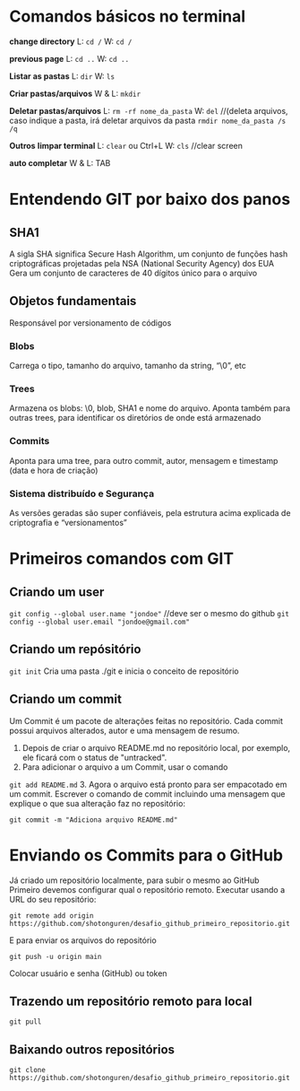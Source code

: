 # Comandos básicos no terminal

**change directory**
L: ```cd /```
W: ```cd /```

**previous page**
L: ```cd ..```
W: ```cd ..```

**Listar as pastas**
L: ```dir```
W: ```ls```

**Criar pastas/arquivos**
W & L: ```mkdir```

**Deletar pastas/arquivos**
L: ```rm -rf nome_da_pasta```
W: ```del``` //(deleta arquivos, caso indique a pasta, irá deletar arquivos da pasta
```rmdir nome_da_pasta /s /q```

**Outros**
**limpar terminal**
L: ```clear``` ou Ctrl+L
W: ```cls``` //clear screen

**auto completar**
W & L: TAB

# Entendendo GIT por baixo dos panos

## SHA1

A sigla SHA significa Secure Hash Algorithm, um conjunto de funções hash criptográficas projetadas pela NSA (National Security Agency) dos EUA
Gera um conjunto de caracteres de 40 dígitos único para o arquivo

## Objetos fundamentais

Responsável por versionamento de códigos

### Blobs

Carrega o tipo, tamanho do arquivo, tamanho da string, “\0”, etc

### Trees

Armazena os blobs: \0, blob, SHA1 e nome do arquivo. Aponta também para outras trees, para identificar os diretórios de onde está armazenado

### Commits

Aponta para uma tree, para outro commit, autor, mensagem e timestamp (data e hora de criação) 

### Sistema distribuído e Segurança

As versões geradas são super confiáveis, pela estrutura acima explicada de criptografia e “versionamentos”  

# Primeiros comandos com GIT

## Criando um user

```git config --global user.name "jondoe"``` //deve ser o mesmo do github
```git config --global user.email "jondoe@gmail.com"```

## Criando um repósitório

```git init```
Cria uma pasta ./git e inicia o conceito de repositório 

## Criando um commit

Um Commit é um pacote de alterações feitas no repositório. Cada commit possui arquivos alterados, autor e uma mensagem de resumo.

1. Depois de criar o arquivo README.md no repositório local, por exemplo, ele ficará com o status de "untracked".
2. Para adicionar o arquivo a um Commit, usar o comando  

```git add README.md```
3. Agora o arquivo está pronto para ser empacotado em um commit. Escrever o comando de commit incluindo uma mensagem que explique o que sua alteração faz no repositório:

```git commit -m "Adiciona arquivo README.md"```

# Enviando os Commits para o GitHub

Já criado um repositório localmente, para subir o mesmo ao GitHub Primeiro devemos configurar qual o repositório remoto. Executar usando a URL do seu repositório:

```git remote add origin https://github.com/shotonguren/desafio_github_primeiro_repositorio.git```

E para enviar os arquivos do repositório

```git push -u origin main```

Colocar usuário e senha (GitHub) ou token

## Trazendo um repositório remoto para local

```git pull```

## Baixando outros repositórios

```git clone https://github.com/shotonguren/desafio_github_primeiro_repositorio.git```
